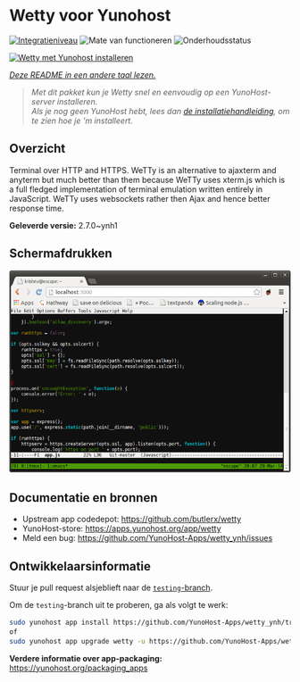 <!--
NB: Deze README is automatisch gegenereerd door <https://github.com/YunoHost/apps/tree/master/tools/readme_generator>
Hij mag NIET handmatig aangepast worden.
-->

# Wetty voor Yunohost

[![Integratieniveau](https://apps.yunohost.org/badge/integration/wetty)](https://ci-apps.yunohost.org/ci/apps/wetty/)
![Mate van functioneren](https://apps.yunohost.org/badge/state/wetty)
![Onderhoudsstatus](https://apps.yunohost.org/badge/maintained/wetty)

[![Wetty met Yunohost installeren](https://install-app.yunohost.org/install-with-yunohost.svg)](https://install-app.yunohost.org/?app=wetty)

*[Deze README in een andere taal lezen.](./ALL_README.md)*

> *Met dit pakket kun je Wetty snel en eenvoudig op een YunoHost-server installeren.*  
> *Als je nog geen YunoHost hebt, lees dan [de installatiehandleiding](https://yunohost.org/install), om te zien hoe je 'm installeert.*

## Overzicht

Terminal over HTTP and HTTPS. WeTTy is an alternative to ajaxterm and anyterm but much better than them because WeTTy uses xterm.js which is a full fledged implementation of terminal emulation written entirely in JavaScript. WeTTy uses websockets rather then Ajax and hence better response time.


**Geleverde versie:** 2.7.0~ynh1

## Schermafdrukken

![Schermafdrukken van Wetty](./doc/screenshots/terminal.png)

## Documentatie en bronnen

- Upstream app codedepot: <https://github.com/butlerx/wetty>
- YunoHost-store: <https://apps.yunohost.org/app/wetty>
- Meld een bug: <https://github.com/YunoHost-Apps/wetty_ynh/issues>

## Ontwikkelaarsinformatie

Stuur je pull request alsjeblieft naar de [`testing`-branch](https://github.com/YunoHost-Apps/wetty_ynh/tree/testing).

Om de `testing`-branch uit te proberen, ga als volgt te werk:

```bash
sudo yunohost app install https://github.com/YunoHost-Apps/wetty_ynh/tree/testing --debug
of
sudo yunohost app upgrade wetty -u https://github.com/YunoHost-Apps/wetty_ynh/tree/testing --debug
```

**Verdere informatie over app-packaging:** <https://yunohost.org/packaging_apps>
